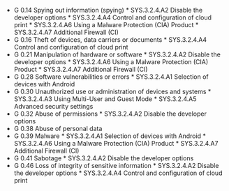 * G 0.14 Spying out information (spying)
         * SYS.3.2.4.A2 Disable the developer options
         * SYS.3.2.4.A4 Control and configuration of cloud print
         * SYS.3.2.4.A6 Using a Malware Protection (CIA) Product
         * SYS.3.2.4.A7 Additional Firewall (CI)
* G 0.16 Theft of devices, data carriers or documents
         * SYS.3.2.4.A4 Control and configuration of cloud print
* G 0.21 Manipulation of hardware or software
         * SYS.3.2.4.A2 Disable the developer options
         * SYS.3.2.4.A6 Using a Malware Protection (CIA) Product
         * SYS.3.2.4.A7 Additional Firewall (CI)
* G 0.28 Software vulnerabilities or errors
         * SYS.3.2.4.A1 Selection of devices with Android
* G 0.30 Unauthorized use or administration of devices and systems
         * SYS.3.2.4.A3 Using Multi-User and Guest Mode
         * SYS.3.2.4.A5 Advanced security settings
* G 0.32 Abuse of permissions
         * SYS.3.2.4.A2 Disable the developer options
* G 0.38 Abuse of personal data
* G 0.39 Malware
         * SYS.3.2.4.A1 Selection of devices with Android
         * SYS.3.2.4.A6 Using a Malware Protection (CIA) Product
         * SYS.3.2.4.A7 Additional Firewall (CI)
* G 0.41 Sabotage
         * SYS.3.2.4.A2 Disable the developer options
* G 0.46 Loss of integrity of sensitive information
         * SYS.3.2.4.A2 Disable the developer options
         * SYS.3.2.4.A4 Control and configuration of cloud print
